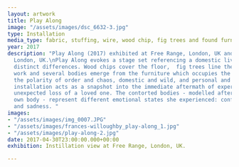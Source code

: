```yaml
---
layout: artwork
title: Play Along
image: "/assets/images/dsc_6632-3.jpg"
type: Installation
media_type: fabric, stuffing, wire, wood chip, fig trees and found furniture
year: 2017
description: "Play Along (2017) exhibited at Free Range, London, UK and The Mall,
  London, UK.\nPlay Along evokes a stage set referencing a domestic living space with
  distinct differences. Wood chips cover the floor,  fig trees line the edge of the
  work and several bodies emerge from the furniture which occupies the space to explore
  the polarity of order and chaos, domestic and wild, and personal and public. The
  installation acts as a snapshot into the immediate aftermath of experiencing the
  unexpected loss of a loved one. The contorted bodies - modelled after the artist's
  own body - represent different emotional states she experienced: confusion, anger
  and sadness. "
images:
- "/assets/images/img_0007.JPG"
- "/assets/images/frances-willoughby_play-along_1.jpg"
- "/assets/images/play-along-2.jpg"
date: 2017-04-30T23:00:00.000+00:00
exhibition: Instillation view at Free Range, London, UK.

---
```

